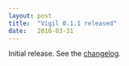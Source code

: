 ```yaml
---
layout: post
title:  "Vigil 0.1.1 released"
date:   2016-03-31
--- 
```

Initial release. See the [changelog](https://github.com/ane/vigil/blob/master/CHANGELOG.md#011---2016-03-31).

